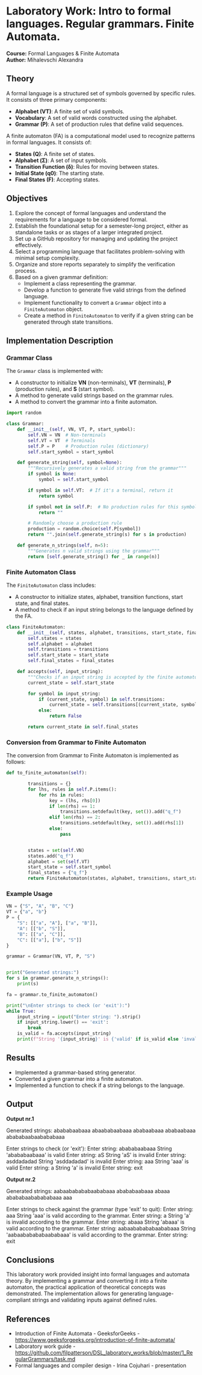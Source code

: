 # Laboratory Work: Intro to formal languages. Regular grammars. Finite Automata.

**Course:** Formal Languages & Finite Automata\
**Author:** Mihalevschi Alexandra

## Theory

A formal language is a structured set of symbols governed by specific rules. It consists of three primary components:

- **Alphabet (VT)**: A finite set of valid symbols.
- **Vocabulary**: A set of valid words constructed using the alphabet.
- **Grammar (P)**: A set of production rules that define valid sequences.

A finite automaton (FA) is a computational model used to recognize patterns in formal languages. It consists of:

- **States (Q)**: A finite set of states.
- **Alphabet (Σ)**: A set of input symbols.
- **Transition Function (δ)**: Rules for moving between states.
- **Initial State (q0)**: The starting state.
- **Final States (F)**: Accepting states.

## Objectives

1. Explore the concept of formal languages and understand the requirements for a language to be considered formal.
2. Establish the foundational setup for a semester-long project, either as standalone tasks or as stages of a larger integrated project.
3. Set up a GitHub repository for managing and updating the project effectively.
4. Select a programming language that facilitates problem-solving with minimal setup complexity.
5. Organize and store reports separately to simplify the verification process.
6. Based on a given grammar definition:
   - Implement a class representing the grammar.
   - Develop a function to generate five valid strings from the defined language.
   - Implement functionality to convert a `Grammar` object into a `FiniteAutomaton` object.
   - Create a method in `FiniteAutomaton` to verify if a given string can be generated through state transitions.

## Implementation Description

### Grammar Class

The `Grammar` class is implemented with:

- A constructor to initialize **VN** (non-terminals), **VT** (terminals), **P** (production rules), and **S** (start symbol).
- A method to generate valid strings based on the grammar rules.
- A method to convert the grammar into a finite automaton.

```python
import random

class Grammar:
    def __init__(self, VN, VT, P, start_symbol):
        self.VN = VN  # Non-terminals
        self.VT = VT  # Terminals
        self.P = P    # Production rules (dictionary)
        self.start_symbol = start_symbol

    def generate_string(self, symbol=None):
        """Recursively generates a valid string from the grammar"""
        if symbol is None:
            symbol = self.start_symbol

        if symbol in self.VT:  # If it's a terminal, return it
            return symbol

        if symbol not in self.P:  # No production rules for this symbol
            return ""

        # Randomly choose a production rule
        production = random.choice(self.P[symbol])
        return "".join(self.generate_string(s) for s in production)

    def generate_n_strings(self, n=5):
        """Generates n valid strings using the grammar"""
        return [self.generate_string() for _ in range(n)]
```

### Finite Automaton Class

The `FiniteAutomaton` class includes:

- A constructor to initialize states, alphabet, transition functions, start state, and final states.
- A method to check if an input string belongs to the language defined by the FA.

```python
class FiniteAutomaton:
    def __init__(self, states, alphabet, transitions, start_state, final_states):
        self.states = states
        self.alphabet = alphabet
        self.transitions = transitions
        self.start_state = start_state
        self.final_states = final_states

    def accepts(self, input_string):
        """Checks if an input string is accepted by the finite automaton"""
        current_state = self.start_state

        for symbol in input_string:
            if (current_state, symbol) in self.transitions:
                current_state = self.transitions[(current_state, symbol)]
            else:
                return False

        return current_state in self.final_states
```

### Conversion from Grammar to Finite Automaton

The conversion from Grammar to Finite Automaton is implemented as follows:

```python
def to_finite_automaton(self):

        transitions = {}
        for lhs, rules in self.P.items():
            for rhs in rules:
                key = (lhs, rhs[0])
                if len(rhs) == 1:
                    transitions.setdefault(key, set()).add("q_f")
                elif len(rhs) == 2:
                    transitions.setdefault(key, set()).add(rhs[1])
                else:
                    pass


        states = set(self.VN)
        states.add("q_f")
        alphabet = set(self.VT)
        start_state = self.start_symbol
        final_states = {"q_f"}
        return FiniteAutomaton(states, alphabet, transitions, start_state, final_states)
```

### Example Usage

```python
VN = {"S", "A", "B", "C"}
VT = {"a", "b"}
P = {
    "S": [["a", "A"], ["a", "B"]],
    "A": [["b", "S"]],
    "B": [["a", "C"]],
    "C": [["a"], ["b", "S"]]
}

grammar = Grammar(VN, VT, P, "S")


print("Generated strings:")
for s in grammar.generate_n_strings():
    print(s)

fa = grammar.to_finite_automaton()

print("\nEnter strings to check (or 'exit'):")
while True:
    input_string = input("Enter string: ").strip()
    if input_string.lower() == 'exit':
        break
    is_valid = fa.accepts(input_string)
    print(f"String '{input_string}' is {'valid' if is_valid else 'invalid'}")
```

## Results

- Implemented a grammar-based string generator.
- Converted a given grammar into a finite automaton.
- Implemented a function to check if a string belongs to the language.

## Output

**Output nr.1**

Generated strings:
abababaabaaa
abaababaabaaa
ababaabaaa
ababaabaaa
abababaabaabababaaa

Enter strings to check (or 'exit'):
Enter string: abababaabaaa
String 'abababaabaaa' is valid
Enter string: aS
String 'aS' is invalid
Enter string: asddadadad
String 'asddadadad' is invalid
Enter string: aaa
String 'aaa' is valid
Enter string: a
String 'a' is invalid
Enter string: exit

**Output nr.2**

Generated strings:
aabaababababaababaaa
abababaabaaa
abaaa
abababaababababaaa
aaa

Enter strings to check against the grammar (type 'exit' to quit):
Enter string: aaa
String 'aaa' is valid according to the grammar.
Enter string: a
String 'a' is invalid according to the grammar.
Enter string: abaaa
String 'abaaa' is valid according to the grammar.
Enter string: aabaababababaababaaa
String 'aabaababababaababaaa' is valid according to the grammar.
Enter string: exit

## Conclusions

This laboratory work provided insight into formal languages and automata theory. By implementing a grammar and converting it into a finite automaton, the practical application of theoretical concepts was demonstrated. The implementation allows for generating language-compliant strings and validating inputs against defined rules.

## References

- Introduction of Finite Automata - GeeksforGeeks - https://www.geeksforgeeks.org/introduction-of-finite-automata/
- Laboratory work guide - https://github.com/filpatterson/DSL_laboratory_works/blob/master/1_RegularGrammars/task.md
- Formal languages and compiler design - Irina Cojuhari - presentation

